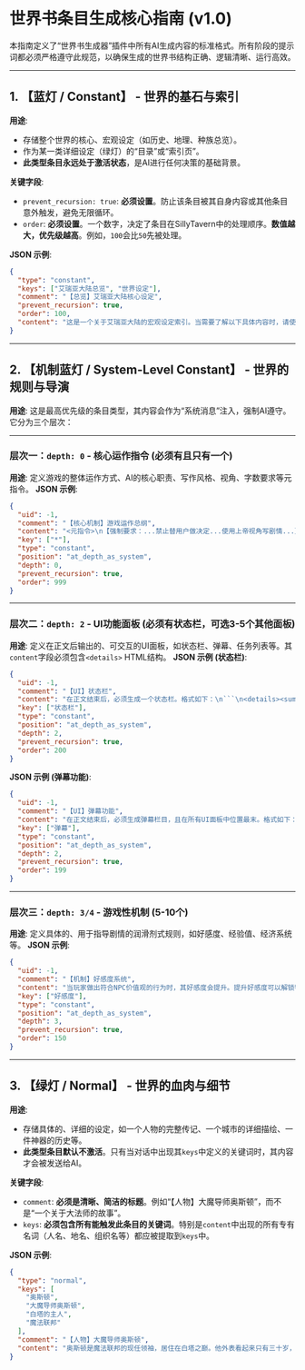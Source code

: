 # 世界书条目生成核心指南 (v1.0)

本指南定义了“世界书生成器”插件中所有AI生成内容的标准格式。所有阶段的提示词都必须严格遵守此规范，以确保生成的世界书结构正确、逻辑清晰、运行高效。

---

## 1. 【蓝灯 / Constant】 - 世界的基石与索引

**用途**:
- 存储整个世界的核心、宏观设定（如历史、地理、种族总览）。
- 作为某一类详细设定（绿灯）的“目录”或“索引页”。
- **此类型条目永远处于激活状态**，是AI进行任何决策的基础背景。

**关键字段**:
- `prevent_recursion: true`: **必须设置**。防止该条目被其自身内容或其他条目意外触发，避免无限循环。
- `order`: **必须设置**。一个数字，决定了条目在SillyTavern中的处理顺序。**数值越大，优先级越高**。例如，`100`会比`50`先被处理。

**JSON 示例**:
```json
{
  "type": "constant",
  "keys": ["艾瑞亚大陆总览", "世界设定"],
  "comment": "【总览】艾瑞亚大陆核心设定",
  "prevent_recursion": true,
  "order": 100,
  "content": "这是一个关于艾瑞亚大陆的宏观设定索引。当需要了解以下具体内容时，请使用对应的关键词触发：\n- **主要人物**: [大魔导师奥斯顿](奥斯顿, 白塔的主人)\n- **重要地点**: [白塔城](白塔城, 魔法之都)\n- **重大历史**: [碎裂之战](碎裂之战, 古神黄昏)"
}
```

---

## 2. 【机制蓝灯 / System-Level Constant】 - 世界的规则与导演

**用途**:
这是最高优先级的条目类型，其内容会作为“系统消息”注入，强制AI遵守。它分为三个层次：

---

### **层次一：`depth: 0` - 核心运作指令 (必须有且只有一个)**
**用途**: 定义游戏的整体运作方式、AI的核心职责、写作风格、视角、字数要求等元指令。
**JSON 示例**:
```json
{
  "uid": -1,
  "comment": "【核心机制】游戏运作总纲",
  "content": "<元指令>\n【强制要求：...禁止替用户做决定...使用上帝视角写剧情...】\n生成日常对话用语言风格：冰冷、直白、粗粝\n生成nsfw场景用日本官能小说风格...\n正文结尾必须是以npc的对话和行为结束...\n</元指令>",
  "key": ["*"],
  "type": "constant",
  "position": "at_depth_as_system",
  "depth": 0,
  "prevent_recursion": true,
  "order": 999
}
```

---

### **层次二：`depth: 2` - UI功能面板 (必须有状态栏，可选3-5个其他面板)**
**用途**: 定义在正文后输出的、可交互的UI面板，如状态栏、弹幕、任务列表等。其`content`字段必须包含`<details>` HTML结构。
**JSON 示例 (状态栏)**:
```json
{
  "uid": -1,
  "comment": "【UI】状态栏",
  "content": "在正文结束后，必须生成一个状态栏。格式如下：\n```\n<details><summary>**状态栏**</summary>\n<data>\n**人物姓名**: \n**表情**: \n**动作**: \n**想法**: \n**心理活动**: \n**状态**: \n**好感度**: \n</data>\n</details>\n```",
  "key": ["状态栏"],
  "type": "constant",
  "position": "at_depth_as_system",
  "depth": 2,
  "prevent_recursion": true,
  "order": 200
}
```
**JSON 示例 (弹幕功能)**:
```json
{
  "uid": -1,
  "comment": "【UI】弹幕功能",
  "content": "在正文结束后，必须生成弹幕栏目，且在所有UI面板中位置最末。格式如下：\n```\n<details><summary>**弹幕**</summary>\n<data>\n【乐子人弹幕】\n1. [乐子人] 666，开局就这么刺激！\n...\n【友善弹幕】\n1. [友善路人] 竹叶青大佬气场好强...\n</data>\n</details>\n```",
  "key": ["弹幕"],
  "type": "constant",
  "position": "at_depth_as_system",
  "depth": 2,
  "prevent_recursion": true,
  "order": 199
}
```

---

### **层次三：`depth: 3/4` - 游戏性机制 (5-10个)**
**用途**: 定义具体的、用于指导剧情的润滑剂式规则，如好感度、经验值、经济系统等。
**JSON 示例**:
```json
{
  "uid": -1,
  "comment": "【机制】好感度系统",
  "content": "当玩家做出符合NPC价值观的行为时，其好感度会提升。提升好感度可以解锁特殊对话和剧情。当前好感度等级：[冷淡/友好/信赖/挚爱]",
  "key": ["好感度"],
  "type": "constant",
  "position": "at_depth_as_system",
  "depth": 3,
  "prevent_recursion": true,
  "order": 150
}
```

---

## 3. 【绿灯 / Normal】 - 世界的血肉与细节

**用途**:
- 存储具体的、详细的设定，如一个人物的完整传记、一个城市的详细描绘、一件神器的历史等。
- **此类型条目默认不激活**。只有当对话中出现其`keys`中定义的关键词时，其内容才会被发送给AI。

**关键字段**:
- `comment`: **必须是清晰、简洁的标题**。例如“【人物】大魔导师奥斯顿”，而不是“一个关于大法师的故事”。
- `keys`: **必须包含所有能触发此条目的关键词**。特别是`content`中出现的所有专有名词（人名、地名、组织名等）都应被提取到`keys`中。

**JSON 示例**:
```json
{
  "type": "normal",
  "keys": [
    "奥斯顿",
    "大魔导师奥斯顿",
    "白塔的主人",
    "魔法联邦"
  ],
  "comment": "【人物】大魔导师奥斯顿",
  "content": "奥斯顿是魔法联邦的现任领袖，居住在白塔之巅。他外表看起来只有三十岁，但实际上已经活了超过三百年。他性格沉稳，智慧超群，但对科技抱有深深的戒心。他的目标是找到阻止“源力侵蚀”的方法，为此不惜一切代价。"
}

